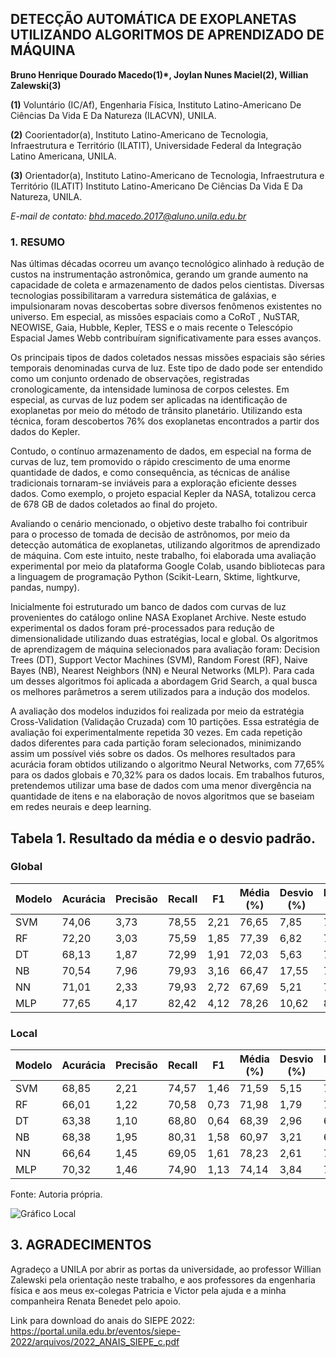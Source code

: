 ## DETECÇÃO AUTOMÁTICA DE EXOPLANETAS UTILIZANDO ALGORITMOS DE APRENDIZADO DE MÁQUINA

**Bruno Henrique Dourado Macedo(1)*, Joylan Nunes Maciel(2), Willian Zalewski(3)**

**(1)** Voluntário (IC/Af), Engenharia Física, Instituto Latino-Americano De Ciências Da Vida E Da Natureza (ILACVN), UNILA.

**(2)** Coorientador(a), Instituto Latino-Americano de Tecnologia, Infraestrutura e Território (ILATIT), Universidade Federal da Integração Latino Americana, UNILA.

**(3)** Orientador(a), Instituto Latino-Americano de Tecnologia, Infraestrutura e Território (ILATIT) Instituto Latino-Americano De Ciências Da Vida E Da Natureza, UNILA.

*E-mail de contato: bhd.macedo.2017@aluno.unila.edu.br*

### 1. RESUMO

Nas últimas décadas ocorreu um avanço tecnológico alinhado à redução de custos na instrumentação astronômica, gerando um grande aumento na capacidade de coleta e armazenamento de dados pelos cientistas. Diversas tecnologias possibilitaram a varredura sistemática de galáxias, e impulsionaram novas descobertas sobre diversos fenômenos existentes no universo. Em especial, as missões espaciais como a CoRoT , NuSTAR, NEOWISE, Gaia, Hubble, Kepler, TESS e o mais recente o Telescópio Espacial James Webb contribuíram significativamente para esses avanços.

Os principais tipos de dados coletados nessas missões espaciais são séries temporais denominadas curva de luz. Este tipo de dado pode ser entendido como um conjunto ordenado de observações, registradas cronologicamente, da intensidade luminosa de corpos celestes. Em especial, as curvas de luz podem ser aplicadas na identificação de exoplanetas por meio do método de trânsito planetário. Utilizando esta técnica, foram descobertos 76% dos exoplanetas encontrados a partir dos dados do Kepler.

Contudo, o contínuo armazenamento de dados, em especial na forma de curvas de luz, tem promovido o rápido crescimento de uma enorme quantidade de dados, e como consequência, as técnicas de análise tradicionais tornaram-se inviáveis para a exploração eficiente desses dados. Como exemplo, o projeto espacial Kepler da NASA, totalizou cerca de 678 GB de dados coletados ao final do projeto.

Avaliando o cenário mencionado, o objetivo deste trabalho foi contribuir para o processo de tomada de decisão de astrônomos, por meio da detecção automática de exoplanetas, utilizando algoritmos de aprendizado de máquina. Com este intuito, neste trabalho, foi elaborada uma avaliação experimental por meio da plataforma Google Colab, usando bibliotecas para a linguagem de programação Python (Scikit-Learn, Sktime, lightkurve, pandas, numpy).

Inicialmente foi estruturado um banco de dados com curvas de luz provenientes do catálogo online NASA Exoplanet Archive. Neste estudo experimental os dados foram pré-processados para redução de dimensionalidade utilizando duas estratégias, local e global. Os algoritmos de aprendizagem de máquina selecionados para avaliação foram: Decision Trees (DT), Support Vector Machines (SVM), Random Forest (RF), Naive Bayes (NB), Nearest Neighbors (NN) e Neural Networks (MLP). Para cada um desses algoritmos foi aplicada a abordagem Grid Search, a qual busca os melhores parâmetros a serem utilizados para a indução dos modelos.

A avaliação dos modelos induzidos foi realizada por meio da estratégia Cross-Validation (Validação Cruzada) com 10 partições. Essa estratégia de avaliação foi experimentalmente repetida 30 vezes. Em cada repetição dados diferentes para cada partição foram selecionados, minimizando assim um possível viés sobre os dados. Os melhores resultados para acurácia foram obtidos utilizando o algoritmo Neural Networks, com 77,65% para os dados globais e 70,32% para os dados locais. Em trabalhos futuros, pretendemos utilizar uma base de dados com uma menor divergência na quantidade de itens e na elaboração de novos algoritmos que se baseiam em redes neurais e deep learning.

## Tabela 1. Resultado da média e o desvio padrão.

### Global

| Modelo | Acurácia | Precisão | Recall | F1    | Média (%) | Desvio (%) | Média (%) | Desvio (%) |
|--------|---------|----------|--------|-------|-----------|------------|-----------|------------|
| SVM    | 74,06   | 3,73     | 78,55  | 2,21  | 76,65     | 7,85       | 77,39     | 4,18       |
| RF     | 72,20   | 3,03     | 75,59  | 1,85  | 77,39     | 6,82       | 76,48     | 3,54       |
| DT     | 68,13   | 1,87     | 72,99  | 1,91  | 72,03     | 5,63       | 72,54     | 2,60       |
| NB     | 70,54   | 7,96     | 79,93  | 3,16  | 66,47     | 17,55      | 71,30     | 10,97      |
| NN     | 71,01   | 2,33     | 79,93  | 2,72  | 67,69     | 5,21       | 73,15     | 2,87       |
| MLP    | 77,65   | 4,17     | 82,42  | 4,12  | 78,26     | 10,62      | 80,39     | 4,83       |

### Local

| Modelo | Acurácia | Precisão | Recall | F1    | Média (%) | Desvio (%) | Média (%) | Desvio (%) |
|--------|---------|----------|--------|-------|-----------|------------|-----------|------------|
| SVM    | 68,85   | 2,21     | 74,57  | 1,46  | 71,59     | 5,15       | 72,52     | 2,83       |
| RF     | 66,01   | 1,22     | 70,58  | 0,73  | 71,98     | 1,79       | 71,26     | 1,27       |
| DT     | 63,38   | 1,10     | 68,80  | 0,64  | 68,39     | 2,96       | 68,68     | 1,62       |
| NB     | 68,38   | 1,95     | 80,31  | 1,58  | 60,97     | 3,21       | 69,27     | 2,41       |
| NN     | 66,64   | 1,45     | 69,05  | 1,61  | 78,23     | 2,61       | 73,31     | 1,14       |
| MLP    | 70,32   | 1,46     | 74,90  | 1,13  | 74,14     | 3,84       | 74,17     | 1,76       |

Fonte: Autoria própria.

![Gráfico Local](https://github.com/brunohdmacedo/Machine_Learning_exoplanet/blob/main/Gr%C3%A1ficos.png?raw=true)

## 3. AGRADECIMENTOS

Agradeço a UNILA por abrir as portas da universidade, ao professor Willian Zalewski pela orientação
neste trabalho, e aos professores da engenharia física e aos meus ex-colegas Patricia e Victor pela
ajuda e a minha companheira Renata Benedet pelo apoio.

Link para download do anais do SIEPE 2022: https://portal.unila.edu.br/eventos/siepe-2022/arquivos/2022_ANAIS_SIEPE_c.pdf
